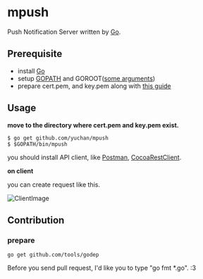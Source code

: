 mpush
========================

Push Notification Server written by [Go](https://golang.org).

## Prerequisite

- install [Go](https://golang.org)
- setup [GOPATH](https://golang.org/doc/code.html#GOPATH) and GOROOT([some arguments](http://dave.cheney.net/2013/06/14/you-dont-need-to-set-goroot-really))
- prepare cert.pem, and key.pem along with [this guide](http://stackoverflow.com/a/21253261)

## Usage

**move to the directory where cert.pem and key.pem exist.**

    $ go get github.com/yuchan/mpush
    $ $GOPATH/bin/mpush

you should install API client, like [Postman](https://www.getpostman.com), [CocoaRestClient](http://mmattozzi.github.io/cocoa-rest-client/).

**on client**

you can create request like this.

![ClientImage](https://dl.dropboxusercontent.com/u/1655900/Screenshots/Screenshot%202015-08-29%2023.50.53.png)

## Contribution

### prepare

    go get github.com/tools/godep

Before you send pull request, I'd like you to type "go fmt *.go". :3
